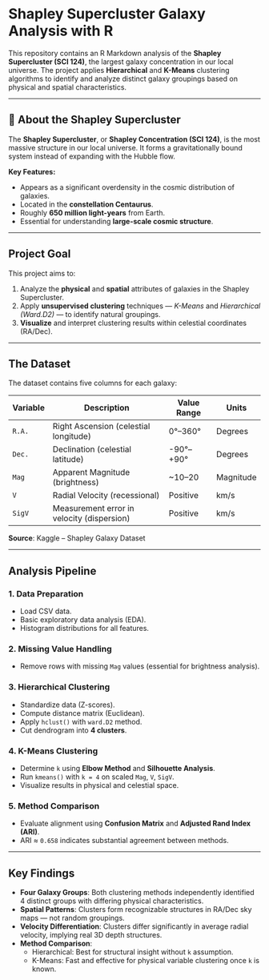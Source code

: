 # Shapley Supercluster Galaxy Analysis with R

This repository contains an R Markdown analysis of the **Shapley Supercluster (SCl 124)**, the largest galaxy concentration in our local universe. The project applies **Hierarchical** and **K-Means** clustering algorithms to identify and analyze distinct galaxy groupings based on physical and spatial characteristics.


---

## 🌌 About the Shapley Supercluster

The **Shapley Supercluster**, or **Shapley Concentration (SCl 124)**, is the most massive structure in our local universe. It forms a gravitationally bound system instead of expanding with the Hubble flow.

**Key Features:**
- Appears as a significant overdensity in the cosmic distribution of galaxies.
- Located in the **constellation Centaurus**.
- Roughly **650 million light-years** from Earth.
- Essential for understanding **large-scale cosmic structure**.

---

##  Project Goal

This project aims to:

1. Analyze the **physical** and **spatial** attributes of galaxies in the Shapley Supercluster.
2. Apply **unsupervised clustering** techniques — *K-Means* and *Hierarchical (Ward.D2)* — to identify natural groupings.
3. **Visualize** and interpret clustering results within celestial coordinates (RA/Dec).

---

##  The Dataset

The dataset contains five columns for each galaxy:

| Variable | Description                                | Value Range     | Units     |
|----------|--------------------------------------------|-----------------|-----------|
| `R.A.`   | Right Ascension (celestial longitude)      | 0°–360°         | Degrees   |
| `Dec.`   | Declination (celestial latitude)           | -90°–+90°       | Degrees   |
| `Mag`    | Apparent Magnitude (brightness)            | ~10–20          | Magnitude |
| `V`      | Radial Velocity (recessional)              | Positive        | km/s      |
| `SigV`   | Measurement error in velocity (dispersion) | Positive        | km/s      |

**Source**: Kaggle – Shapley Galaxy Dataset

---

##  Analysis Pipeline

### 1. Data Preparation
- Load CSV data.
- Basic exploratory data analysis (EDA).
- Histogram distributions for all features.

### 2. Missing Value Handling
- Remove rows with missing `Mag` values (essential for brightness analysis).

### 3. Hierarchical Clustering
- Standardize data (Z-scores).
- Compute distance matrix (Euclidean).
- Apply `hclust()` with `ward.D2` method.
- Cut dendrogram into **4 clusters**.

### 4. K-Means Clustering
- Determine `k` using **Elbow Method** and **Silhouette Analysis**.
- Run `kmeans()` with `k = 4` on scaled `Mag`, `V`, `SigV`.
- Visualize results in physical and celestial space.

### 5. Method Comparison
- Evaluate alignment using **Confusion Matrix** and **Adjusted Rand Index (ARI)**.
- ARI ≈ `0.658` indicates substantial agreement between methods.

---

##  Key Findings

- **Four Galaxy Groups**: Both clustering methods independently identified 4 distinct groups with differing physical characteristics.
- **Spatial Patterns**: Clusters form recognizable structures in RA/Dec sky maps — not random groupings.
- **Velocity Differentiation**: Clusters differ significantly in average radial velocity, implying real 3D depth structures.
- **Method Comparison**:
  - Hierarchical: Best for structural insight without `k` assumption.
  - K-Means: Fast and effective for physical variable clustering once `k` is known.

